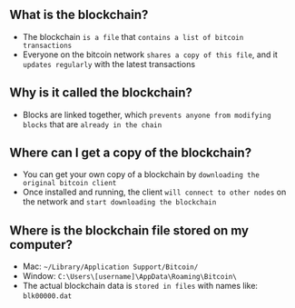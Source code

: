 ## What is the blockchain?

- The blockchain `is a file` that `contains a list of bitcoin transactions`
- Everyone on the bitcoin network `shares a copy of this file`, and it `updates regularly` with the latest transactions

## Why is it called the blockchain?

- Blocks are linked together, which `prevents anyone from modifying blocks` that are `already in the chain`

## Where can I get a copy of the blockchain?

- You can get your own copy of a blockchain by `downloading the original bitcoin client`
- Once installed and running, the client `will connect to other nodes` on the network and `start downloading the blockchain`

## Where is the blockchain file stored on my computer?

- Mac: `~/Library/Application Support/Bitcoin/`
- Window: `C:\Users\[username]\AppData\Roaming\Bitcoin\`
- The actual blockchain data is `stored in files` with names like: `blk00000.dat`
